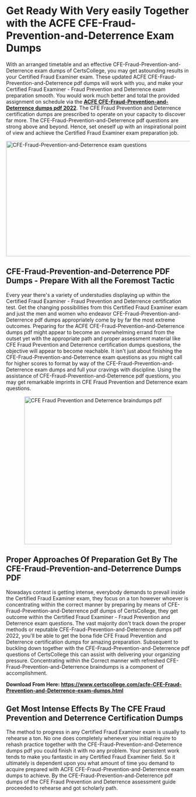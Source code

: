 <h1><strong>Get Ready With Very easily Together with the ACFE CFE-Fraud-Prevention-and-Deterrence Exam Dumps&nbsp;</strong></h1>
<p><span style="font-weight: 400;">With an arranged timetable and an effective  CFE-Fraud-Prevention-and-Deterrence exam dumps of CertsCollege, you may get astounding results in your Certified Fraud Examiner exam. These updated ACFE CFE-Fraud-Prevention-and-Deterrence pdf dumps will work with you, and make your Certified Fraud Examiner - Fraud Prevention and Deterrence exam preparation smooth. You would work much better and total the provided assignment on schedule via the <strong><a href="https://www.certscollege.com/acfe-CFE-Fraud-Prevention-and-Deterrence-exam-dumps.html">ACFE CFE-Fraud-Prevention-and-Deterrence dumps pdf 2022</a></strong>. The CFE Fraud Prevention and Deterrence certification dumps are prescribed to operate on your capacity to discover far more. The  CFE-Fraud-Prevention-and-Deterrence pdf questions are strong above and beyond. Hence, set oneself up with an inspirational point of view and achieve the Certified Fraud Examiner exam preparation job.&nbsp;</span></p>
<p><span style="font-weight: 400;"><img style="display: block; margin-left: auto; margin-right: auto;" src="https://i.ibb.co/CPDK3ps/Yellow-and-Blue-Initiative-Blog-Banner.png" alt="CFE-Fraud-Prevention-and-Deterrence exam questions" width="559" height="315" /></span></p>
<h2><strong>CFE-Fraud-Prevention-and-Deterrence PDF Dumps - Prepare With all the Foremost Tactic</strong></h2>
<p><span style="font-weight: 400;">Every year there's a variety of understudies displaying up within the Certified Fraud Examiner - Fraud Prevention and Deterrence certification test. Get the changing possibilities from this Certified Fraud Examiner exam and just the men and women who endeavor CFE-Fraud-Prevention-and-Deterrence pdf dumps appropriately come by by far the most extreme outcomes. Preparing for the ACFE CFE-Fraud-Prevention-and-Deterrence dumps pdf might appear to become an overwhelming errand from the outset yet with the appropriate path and proper assessment material like CFE Fraud Prevention and Deterrence certification dumps questions, the objective will appear to become reachable. It isn't just about finishing the CFE-Fraud-Prevention-and-Deterrence exam questions as you might call for higher scores to format by way of the CFE-Fraud-Prevention-and-Deterrence exam dumps and full your cravings with discipline. Using the assistance of CFE-Fraud-Prevention-and-Deterrence pdf questions, you may get remarkable imprints in CFE Fraud Prevention and Deterrence exam questions.</span></p>
<p><span style="font-weight: 400;"><a href="https://tinyurl.com/y7w9p537"><img style="display: block; margin-left: auto; margin-right: auto;" src="https://i.ibb.co/9tMrhdY/Teacher-Appreciation-Invitation.png" alt="CFE Fraud Prevention and Deterrence braindumps pdf " width="404" height="404" /></a></span></p>
<h2><strong>Proper Approaches Of Preparation Get By The CFE-Fraud-Prevention-and-Deterrence Dumps PDF</strong></h2>
<p><span style="font-weight: 400;">Nowadays contest is getting intense, everybody demands to prevail inside the Certified Fraud Examiner exam, they focus on a ton however whoever is concentrating within the correct manner by preparing by means of CFE-Fraud-Prevention-and-Deterrence pdf dumps of CertsCollege, they get outcome within the Certified Fraud Examiner - Fraud Prevention and Deterrence exam questions. The vast majority don't track down the proper methods or reputable CFE-Fraud-Prevention-and-Deterrence dumps pdf 2022, you'll be able to get the bona fide CFE Fraud Prevention and Deterrence certification dumps for amazing preparation. Subsequent to buckling down together with the  CFE-Fraud-Prevention-and-Deterrence pdf questions of CertsCollege this can assist with delivering your organizing pressure. Concentrating within the Correct manner with refreshed CFE-Fraud-Prevention-and-Deterrence braindumps is a component of accomplishment.</span></p>
<p><span style="font-weight: 400;"><strong>Download From Here: <a href="https://www.certscollege.com/acfe-CFE-Fraud-Prevention-and-Deterrence-exam-dumps.html">https://www.certscollege.com/acfe-CFE-Fraud-Prevention-and-Deterrence-exam-dumps.html</a></strong></span></p>
<h2><strong>Get Most Intense Effects By The CFE Fraud Prevention and Deterrence Certification Dumps</strong></h2>
<p><span style="font-weight: 400;">The method to progress in any Certified Fraud Examiner exam is usually to rehearse a ton. No one does completely whenever you initial require to rehash practice together with the CFE-Fraud-Prevention-and-Deterrence dumps pdf you could finish it with no any problem. Your persistent work tends to make you fantastic in any Certified Fraud Examiner field. So it ultimately is dependent upon you what amount of time you demand to acquire prepared with ACFE CFE-Fraud-Prevention-and-Deterrence exam dumps to achieve. By the CFE-Fraud-Prevention-and-Deterrence pdf dumps of the CFE Fraud Prevention and Deterrence assessment guide proceeded to rehearse and got scholarly path.</span></p>

